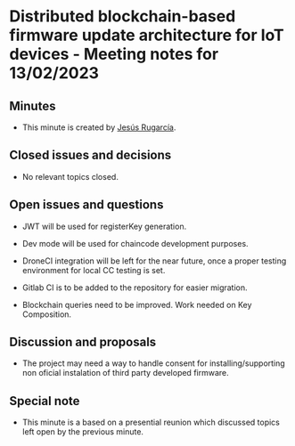 # Distributed blockchain-based firmware update architecture for IoT devices - Meeting notes for 13/02/2023

## Minutes

- This minute is created by [Jesús Rugarcía](https://github.com/jesusrugarcia).

## Closed issues and decisions

- No relevant topics closed.
## Open issues and questions
- JWT will be used for registerKey generation.

- Dev mode will be used for chaincode development purposes.

- DroneCI integration will be left for the near future, once a proper testing environment for local CC testing is set.

- Gitlab CI is to be added to the repository for easier migration.

- Blockchain queries need to be improved. Work needed on Key Composition.

## Discussion and proposals
- The project may need a way to handle consent for installing/supporting non oficial instalation of third party developed firmware.

## Special note
- This minute is a based on a presential reunion which discussed topics left open by the previous minute.